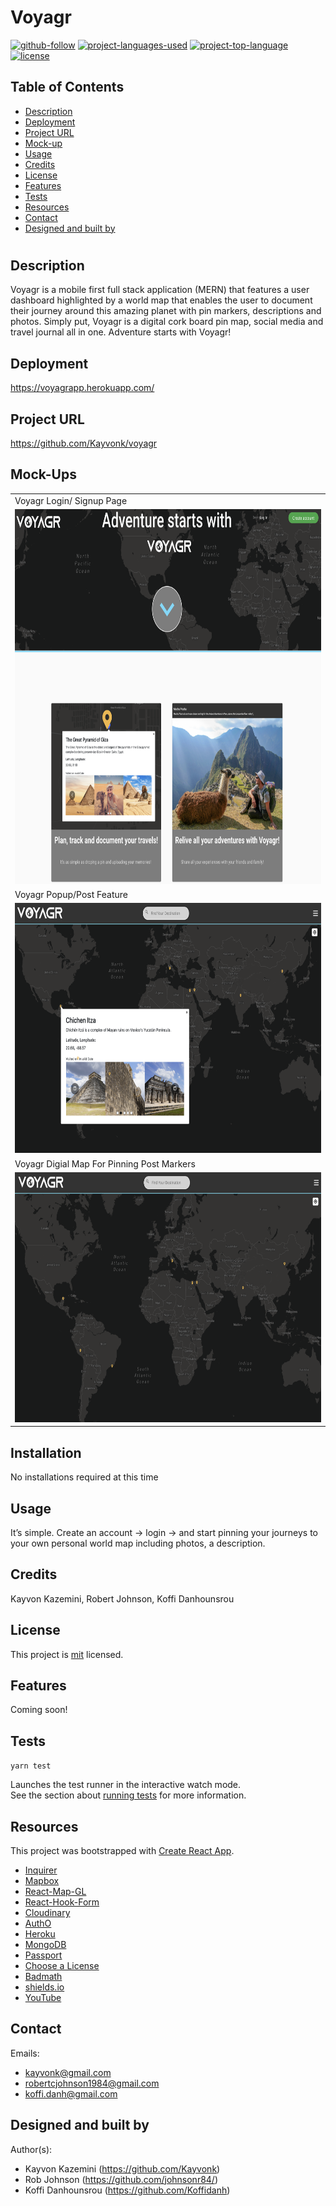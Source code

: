 # Voyagr

  [![github-follow](https://img.shields.io/github/followers/johnsonr84?label=Follow&logoColor=lightgrey&style=social)](https://github.com/Kayvonk)
  [![project-languages-used](https://img.shields.io/github/languages/count/johnsonr84/readme-generator?color=orange)](https://github.com/Kayvonk/voyagr)
  [![project-top-language](https://img.shields.io/github/languages/top/johnsonr84/readme-generator?color=yellow)](https://github.com/Kayvonk/voyagr)
  [![license](https://img.shields.io/badge/license-mit-brightgreen.svg)](https://choosealicense.com/licenses/mit/)

  ## Table of Contents 
  * [Description](#Description)
  * [Deployment](#Deployment)
  * [Project URL](#Project-URL)
  * [Mock-up](#Mock-up)
  * [Usage](#Usage)
  * [Credits](#Credits)
  * [License](#License)
  * [Features](#Features)
  * [Tests](#Tests)
  * [Resources](#Resources)
  * [Contact](#Contact)
  * [Designed and built by](#Designed-and-built-by)
  #
  
  ## Description 
   Voyagr is a mobile first full stack application (MERN) that features a user dashboard highlighted by a world map that enables the user to document their journey around this amazing planet with pin markers, descriptions and photos. Simply put, Voyagr is a digital cork board pin map, social media and travel journal all in one. Adventure starts with Voyagr!

  ## Deployment
  https://voyagrapp.herokuapp.com/

  ## Project URL
  https://github.com/Kayvonk/voyagr

  ## Mock-Ups
  <table>
  <tr>
    <td>Voyagr Login/ Signup Page</td>
  </tr>
  <tr>
    <td><img src="assets/landing.png" height=600 alt="screenshot of Voyagr landing page"></td>
  </tr>
   <tr>
    <td>Voyagr Popup/Post Feature</td>
  </tr>
   <tr>
    <td><img src="assets/popup.png" height=400 alt="screenshot of Voyagr popup component to make a post to map"></td>
  </tr>
  <tr>
    <td>Voyagr Digial Map For Pinning Post Markers</td>
  </tr>
   <tr>
    <td><img src="assets/map.png" height=400 alt="screenshot of Voyagr dashboard map"></td>
  </tr>
 </table>

  ## Installation 
  No installations required at this time 

  ## Usage 
  It’s simple. Create an account -> login -> and start pinning your journeys to your own personal world map including photos, a description.

  ## Credits 
  Kayvon Kazemini, Robert Johnson, Koffi Danhounsrou

  ## License 
  This project is [mit](https://choosealicense.com/licenses/mit/) licensed.

  ## Features
  Coming soon!

  ## Tests
  `yarn test`

  Launches the test runner in the interactive watch mode.\
  See the section about [running tests](https://facebook.github.io/create-react-app/docs/running-tests) for more information.

  ## Resources
  This project was bootstrapped with [Create React App](https://github.com/facebook/create-react-app).

  * [Inquirer](https://www.npmjs.com/package/inquirer) 
  * [Mapbox](https://www.mapbox.com/)
  * [React-Map-GL](https://visgl.github.io/react-map-gl/)
  * [React-Hook-Form](https://react-hook-form.com/)
  * [Cloudinary](https://cloudinary.com/)
  * [AuthO](https://auth0.com/)
  * [Heroku](https://www.heroku.com/)
  * [MongoDB](https://www.mongodb.com/)
  * [Passport](http://www.passportjs.org/)
  * [Choose a License](https://choosealicense.com/)
  * [Badmath](https://img.shields.io/github/languages/top/nielsenjared/badmath)
  * [shields.io](https://shields.io/)
  * [YouTube](https://www.youtube.com/)
  

  ## Contact
  Emails: 
  * kayvonk@gmail.com
  * robertcjohnson1984@gmail.com 
  * koffi.danh@gmail.com

  ## Designed and built by
  Author(s): 
  * Kayvon Kazemini (https://github.com/Kayvonk) 
  * Rob Johnson (https://github.com/johnsonr84/) 
  * Koffi Danhounsrou (https://github.com/Koffidanh)






